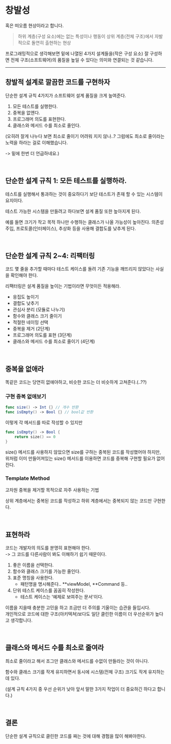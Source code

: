 # 창발성

혹은 떠오름 현상이라고 합니다.
> 하위 계층(구성 요소)에는 없는 특성이나 행동이 상위 계층(전체 구조)에서 자발적으로 돌연히 출현하는 현상

프로그래밍적으로 생각해보면 밑에 나열된 4가지 설계들을(작은 구성 요소) 잘 구성하면 전체 구조(소프트웨어)의 품질을 높일 수 있다는 의미와 연결되는 것 같습니다.


---

## 창발적 설계로 깔끔한 코드를 구현하자
단순한 설계 규칙 4가지가 소프트웨어 설계 품질을 크게 높여준다.

1. 모든 테스트를 실행한다.
2. 중복을 없앤다.
3. 프로그래머 의도를 표현한다.
4. 클래스와 메서드 수를 최소로 줄인다.

(오히려 잘게 나누다 보면 최소로 줄이기 어려워 지지 않나..? 그럼에도 최소로 줄이라는 노력을 하라는 걸로 이해했습니다.

-> 밑에 한번 더 언급하네요.)


<br>

## 단순한 설계 규칙 1: 모든 테스트를 실행하라.
테스트를 실행해서 통과하는 것이 중요하다기 보단 테스트가 존재 할 수 있는 시스템이 요지이다.

테스트 가능한 시스템을 만들려고 하다보면 설계 품질 또한 높아지게 된다.

예를 들면 크기가 작고 목적 하나만 수행하는 클래스가 나올 가능성이 높아진다.
의존성 주입, 프로토콜(인터페이스), 추상화 등을 사용해 결합도를 낮추게 된다.

<br>

## 단순한 설계 규칙 2~4: 리팩터링
코드 몇 줄을 추가할 때마다 테스트 케이스를 돌려 기존 기능을 깨뜨리지 않았다는 사실을 확인해야 한다.

리팩터링은 설계 품질을 높이는 기법이라면 무엇이든 적용해라.
- 응집도 높이기
- 결합도 낮추기
- 관심사 분리 (모듈로 나누기)
- 함수와 클래스 크기 줄이기
- 적절한 네이밍 선택
- 중복을 제거 (2단계)
- 프로그래머 의도를 표현 (3단계)
- 클래스와 메서드 수를 최소로 줄이기 (4단계)

<br>

## 중복을 없애라
똑같은 코드는 당연히 없애야하고, 
비슷한 코드는 더 비슷하게 고쳐준다.(..??)

### 구현 중복 없애보기
```swift
func size() -> Int {} // 개수 반환
func isEmpty() -> Bool {} // bool값 반환
```

이렇게 각 메서드를 따로 작성할 수 있지만

```swift
func isEmpty() -> Bool {
    return size() == 0
}
```


size() 메서드를 사용하지 않았으면 size를 구하는 중복된 코드를 작성했어야 하지만, <br>
위처럼 이미 만들어져있는 size() 메서드를 이용하면 코드를 중복해 구현할 필요가 없어진다.

### Template Method
고차원 중복을 제거할 목적으로 자주 사용하는 기법

상위 계층에서는 중복된 코드를 작성하고 하위 계층에서는 중복되지 않는 코드만 구현한다.

<br>

## 표현하라

코드는 개발자의 의도를 분명히 표현해야 한다.<br>
-> 그 코드를 다른사람이 봐도 이해하기 쉽기 때문이다.

1. 좋은 이름을 선택한다.
2. 함수와 클래스 크기를 가능한 줄인다.
3. 표준 명칭을 사용한다.
    - 패턴명을 명시해준다.. **viewModel, **Command 등..
4. 단위 테스트 케이스를 꼼꼼히 작성한다.
    - 테스트 케이스는 '예제로 보여주는 문서'이다.

이름을 지을때 충분한 고민을 하고 조금만 더 주의를 기울이는 습관을 들입시다. <br>
개인적으로 코드에 대한 구조(아키텍쳐)보다도 일단 클린한 이름이 더 우선순위가 높다고 생각합니다.

<br>

## 클래스와 메서드 수를 최소로 줄여라
최소로 줄이라고 해서 조그만 클래스와 메서드를 수없이 만들라는 것이 아니다.

함수와 클래스 크기를 작게 유지하면서 동시에 시스템(전체 구조) 크기도 작게 유지하는 데 있다.

(설계 규칙 4가지 중 우선 순위가 낮아 앞서 말한 3가지 작업이 더 중요하긴 하다고 합니다.)


<br>

## 결론
단순한 설계 규칙으로 클린한 코드를 짜는 것에 대해 경험을 많이 해봐야한다.
